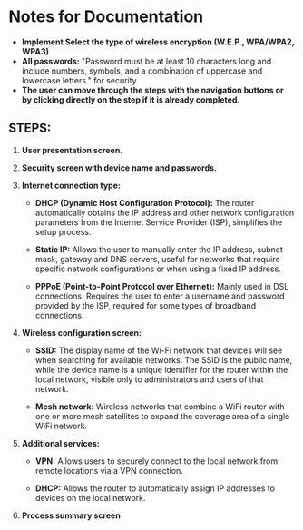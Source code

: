 # Notes for Documentation

- **Implement Select the type of wireless encryption (W.E.P., WPA/WPA2, WPA3)**
- **All passwords:** "Password must be at least 10 characters long and include numbers, symbols, and a combination of uppercase and lowercase letters." for security.
- **The user can move through the steps with the navigation buttons or by clicking directly on the step if it is already completed.**

## STEPS:

1. **User presentation screen.**

2. **Security screen with device name and passwords.**

3. **Internet connection type:**

   - **DHCP (Dynamic Host Configuration Protocol):** The router automatically obtains the IP address and other network configuration parameters from the Internet Service Provider (ISP), simplifies the setup process.

   - **Static IP:** Allows the user to manually enter the IP address, subnet mask, gateway and DNS servers, useful for networks that require specific network configurations or when using a fixed IP address.

   - **PPPoE (Point-to-Point Protocol over Ethernet):** Mainly used in DSL connections. Requires the user to enter a username and password provided by the ISP, required for some types of broadband connections.

4. **Wireless configuration screen:**

   - **SSID:** The display name of the Wi-Fi network that devices will see when searching for available networks. The SSID is the public name, while the device name is a unique identifier for the router within the local network, visible only to administrators and users of that network.

   - **Mesh network:** Wireless networks that combine a WiFi router with one or more mesh satellites to expand the coverage area of a single WiFi network.

5. **Additional services:**

   - **VPN:** Allows users to securely connect to the local network from remote locations via a VPN connection.

   - **DHCP:** Allows the router to automatically assign IP addresses to devices on the local network.

6. **Process summary screen**
